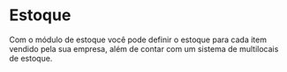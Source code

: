 # Estoque

Com o módulo de estoque você pode definir o estoque para cada item vendido pela sua empresa, além de contar com um sistema de multilocais de estoque.

